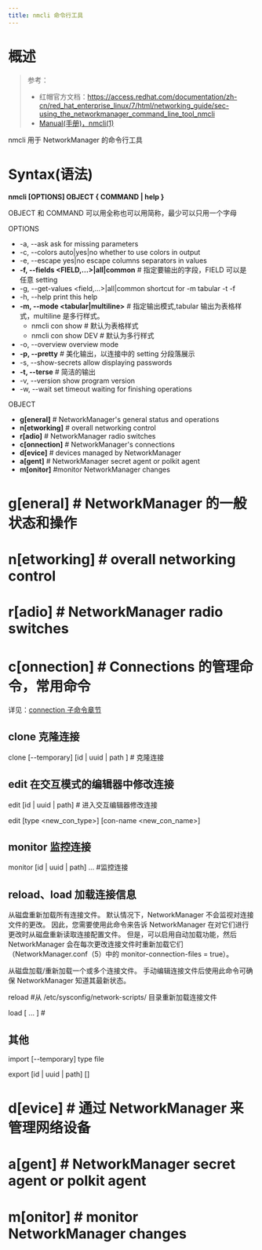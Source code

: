 ```yaml
---
title: nmcli 命令行工具
---
```


# 概述

> 参考：
> - 红帽官方文档：<https://access.redhat.com/documentation/zh-cn/red_hat_enterprise_linux/7/html/networking_guide/sec-using_the_networkmanager_command_line_tool_nmcli>
> - [Manual(手册)，nmcli(1)](https://networkmanager.dev/docs/api/latest/nmcli.html)

nmcli 用于 NetworkManager 的命令行工具

# Syntax(语法)

**nmcli \[OPTIONS] OBJECT { COMMAND | help }**

OBJECT 和 COMMAND 可以用全称也可以用简称，最少可以只用一个字母

OPTIONS

- -a, --ask ask for missing parameters
- -c, --colors auto|yes|no whether to use colors in output
- -e, --escape yes|no escape columns separators in values
- **-f, --fields \<FIELD,...>|all|common** # 指定要输出的字段，FIELD 可以是 任意 setting
- -g, --get-values \<field,...>|all|common shortcut for -m tabular -t -f
- -h, --help print this help
- **-m, --mode \<tabular|multiline>** # 指定输出模式,tabular 输出为表格样式，multiline 是多行样式。
  - nmcli con show # 默认为表格样式
  - nmcli con show DEV # 默认为多行样式
- -o, --overview overview mode
- **-p, --pretty** # 美化输出，以连接中的 setting 分段落展示
- -s, --show-secrets allow displaying passwords
- **-t, --terse** # 简洁的输出
- -v, --version show program version
- -w, --wait <seconds> set timeout waiting for finishing operations

OBJECT

- **g\[eneral]** # NetworkManager's general status and operations
- **n\[etworking]** # overall networking control
- **r\[adio]** # NetworkManager radio switches
- **c\[onnection]** # NetworkManager's connections
- **d\[evice]** # devices managed by NetworkManager
- **a\[gent]** # NetworkManager secret agent or polkit agent
- **m\[onitor]** #monitor NetworkManager changes

# g\[eneral] # NetworkManager 的一般状态和操作

# n\[etworking] # overall networking control

# r\[adio] # NetworkManager radio switches

# c\[onnection] # Connections 的管理命令，常用命令

详见：[connection 子命令章节](https://www.yuque.com/go/doc/33221854)

## clone 克隆连接

clone \[--temporary] \[id | uuid | path ] <ID> <new name> # 克隆连接

## edit 在交互模式的编辑器中修改连接

edit \[id | uuid | path] <ID> # 进入交互编辑器修改连接

edit \[type \<new_con_type>] \[con-name \<new_con_name>]

## monitor 监控连接

monitor \[id | uuid | path] <ID> ... #监控连接

## reload、load 加载连接信息

从磁盘重新加载所有连接文件。 默认情况下，NetworkManager 不会监视对连接文件的更改。 因此，您需要使用此命令来告诉 NetworkManager 在对它们进行更改时从磁盘重新读取连接配置文件。 但是，可以启用自动加载功能，然后 NetworkManager 会在每次更改连接文件时重新加载它们（NetworkManager.conf（5）中的 monitor-connection-files = true）。

从磁盘加载/重新加载一个或多个连接文件。 手动编辑连接文件后使用此命令可确保 NetworkManager 知道其最新状态。

reload #从 /etc/sysconfig/network-scripts/ 目录重新加载连接文件

load <filename> \[ <filename>... ] #

## 其他

import \[--temporary] type <type> file <file to import>

export \[id | uuid | path] <ID> \[<output file>]

# d\[evice] # 通过 NetworkManager 来管理网络设备

# a\[gent] # NetworkManager secret agent or polkit agent

# m\[onitor] # monitor NetworkManager changes
